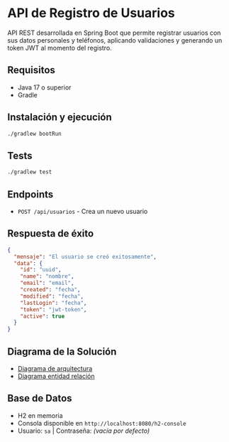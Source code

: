 # API de Registro de Usuarios

API REST desarrollada en Spring Boot que permite registrar usuarios con sus datos personales y teléfonos, aplicando validaciones y generando un token JWT al momento del registro.

## Requisitos

- Java 17 o superior
- Gradle

## Instalación y ejecución

```bash
./gradlew bootRun
```

## Tests

```bash
./gradlew test
```

## Endpoints

- `POST /api/usuarios` - Crea un nuevo usuario

## Respuesta de éxito

```json
{
  "mensaje": "El usuario se creó exitosamente",
  "data": {
    "id": "uuid",
    "name": "nombre",
    "email": "email",
    "created": "fecha",
    "modified": "fecha",
    "lastLogin": "fecha",
    "token": "jwt-token",
    "active": true
  }
}
```

## Diagrama de la Solución

- [Diagrama de arquitectura](./docs/diagrama-arquitectura.png)
- [Diagrama entidad relación](./docs/diagrama-er.png)

## Base de Datos

- H2 en memoria
- Consola disponible en `http://localhost:8080/h2-console`
- Usuario: `sa` | Contraseña: _(vacía por defecto)_
